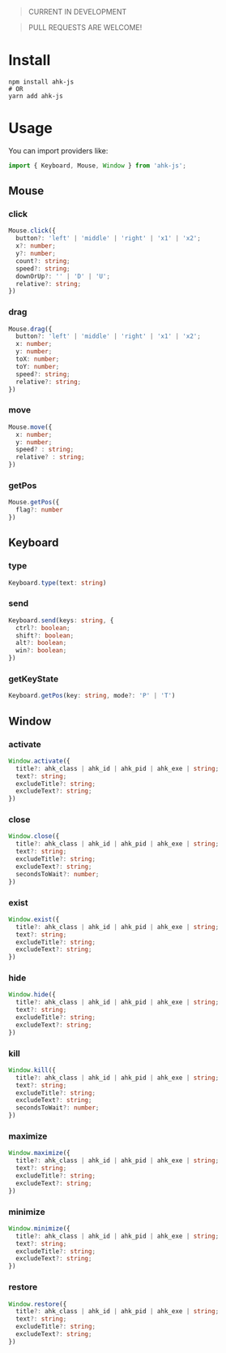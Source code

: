 > CURRENT IN DEVELOPMENT

> PULL REQUESTS ARE WELCOME!


# Install
```shell
npm install ahk-js
# OR
yarn add ahk-js
```

# Usage
You can import providers like:
```typescript
import { Keyboard, Mouse, Window } from 'ahk-js';
```

## Mouse

### click
```typescript
Mouse.click({
  button?: 'left' | 'middle' | 'right' | 'x1' | 'x2';
  x?: number;
  y?: number;
  count?: string;
  speed?: string;
  downOrUp?: '' | 'D' | 'U';
  relative?: string;
})
```

### drag
```typescript
Mouse.drag({
  button?: 'left' | 'middle' | 'right' | 'x1' | 'x2';
  x: number;
  y: number;
  toX: number;
  toY: number;
  speed?: string;
  relative?: string;
})
```

### move
```typescript
Mouse.move({
  x: number;
  y: number;
  speed? : string;
  relative? : string;
})
```

### getPos
```typescript
Mouse.getPos({
  flag?: number
})
```

## Keyboard

### type
```typescript
Keyboard.type(text: string)
```

### send
```typescript
Keyboard.send(keys: string, {
  ctrl?: boolean;
  shift?: boolean;
  alt?: boolean;
  win?: boolean;
})
```

### getKeyState
```typescript
Keyboard.getPos(key: string, mode?: 'P' | 'T')
```

## Window

### activate
```typescript
Window.activate({
  title?: ahk_class | ahk_id | ahk_pid | ahk_exe | string;
  text?: string;
  excludeTitle?: string;
  excludeText?: string;
})
```

### close
```typescript
Window.close({
  title?: ahk_class | ahk_id | ahk_pid | ahk_exe | string;
  text?: string;
  excludeTitle?: string;
  excludeText?: string;
  secondsToWait?: number;
})
```

### exist
```typescript
Window.exist({
  title?: ahk_class | ahk_id | ahk_pid | ahk_exe | string;
  text?: string;
  excludeTitle?: string;
  excludeText?: string;
})
```

### hide
```typescript
Window.hide({
  title?: ahk_class | ahk_id | ahk_pid | ahk_exe | string;
  text?: string;
  excludeTitle?: string;
  excludeText?: string;
})
```

### kill
```typescript
Window.kill({
  title?: ahk_class | ahk_id | ahk_pid | ahk_exe | string;
  text?: string;
  excludeTitle?: string;
  excludeText?: string;
  secondsToWait?: number;
})
```

### maximize
```typescript
Window.maximize({
  title?: ahk_class | ahk_id | ahk_pid | ahk_exe | string;
  text?: string;
  excludeTitle?: string;
  excludeText?: string;
})
```

### minimize
```typescript
Window.minimize({
  title?: ahk_class | ahk_id | ahk_pid | ahk_exe | string;
  text?: string;
  excludeTitle?: string;
  excludeText?: string;
})
```

### restore
```typescript
Window.restore({
  title?: ahk_class | ahk_id | ahk_pid | ahk_exe | string;
  text?: string;
  excludeTitle?: string;
  excludeText?: string;
})
```
